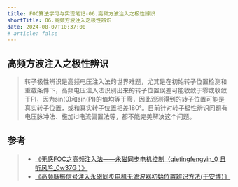 ```yaml
---
title: FOC算法学习与实现笔记-06.高频方波注入之极性辨识
shortTitle: 06.高频方波注入之极性辨识
date: 2024-08-07T10:37:00
# article: false
---
```


## 高频方波注入之极性辨识

> 转子极性辨识是高频电压注入法的世界难题，尤其是在初始转子位置检测和重载条件下，高频电压注入法识别出来的转子位置误差可能收敛于零或收敛于PI，因为sin(0)和sin(PI)的值均等于零，因此观测得到的转子位置可能是真实转子位置，或和真实转子位置相差180°。目前针对转子极性辨识问题有电压脉冲法、施加id电流偏置法等，都不能完美解决这个问题。
>

## 参考

> - [《无感FOC之高频注入法——永磁同步电机控制（qietingfengyin_0 且听风吟_0w37G ）》](https://aijishu.com/a/1060000000315769)
> - [《高频脉振信号注入永磁同步电机无滤波器初始位置辨识方法(于安博）》](https://dgjsxb.ces-transaction.com/fileup/HTML/2021-4-801.htm)